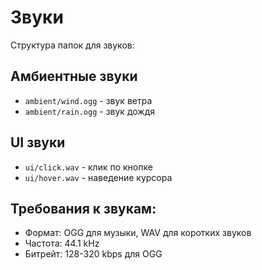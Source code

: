 # Звуки

Структура папок для звуков:

## Амбиентные звуки
- `ambient/wind.ogg` - звук ветра
- `ambient/rain.ogg` - звук дождя

## UI звуки  
- `ui/click.wav` - клик по кнопке
- `ui/hover.wav` - наведение курсора

## Требования к звукам:
- Формат: OGG для музыки, WAV для коротких звуков
- Частота: 44.1 kHz
- Битрейт: 128-320 kbps для OGG
